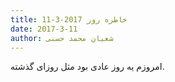 ```yaml
---
title: خاطره روز 2017-3-11
date: 2017-3-11
author: شعبان محمد حسنی
---
```


امروزم یه روز عادی بود مثل روزای گذشته.